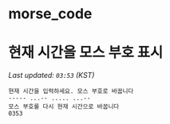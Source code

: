 # morse_code
# 현재 시간을 모스 부호 표시
<!-- MORSE_TIME_START -->
_Last updated: `03:53` (KST)_

```
현재 시간을 입력하세요. 모스 부호로 바꿉니다
----- ...-- ..... ...--
모스 부호를 다시 현재 시간으로 바꿉니다
0353
```
<!-- MORSE_TIME_END -->
